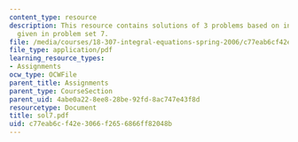```yaml
---
content_type: resource
description: This resource contains solutions of 3 problems based on integral equations
  given in problem set 7.
file: /media/courses/18-307-integral-equations-spring-2006/c77eab6cf42e3066f2656866ff82048b_sol7.pdf
file_type: application/pdf
learning_resource_types:
- Assignments
ocw_type: OCWFile
parent_title: Assignments
parent_type: CourseSection
parent_uid: 4abe0a22-8ee8-28be-92fd-8ac747e43f8d
resourcetype: Document
title: sol7.pdf
uid: c77eab6c-f42e-3066-f265-6866ff82048b
---
```

